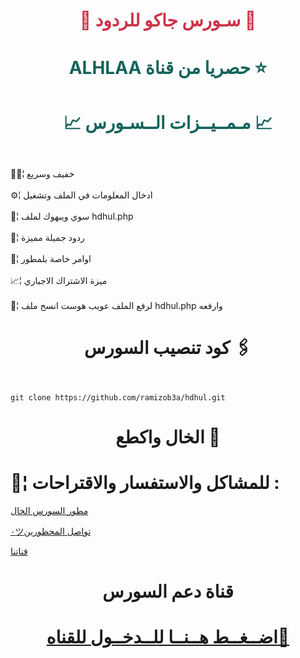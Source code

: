 # <p align="center" style="color:#cb3349" >📡 سـورس جاكو للردود 📡

# <p align="center" style="color: #14635c;" > ALHLAA حصريا من قناة  ⭐️



# <p align="center" style="color: #14635c;" >📈 مـمــيــزات الــسـورس 📈
 
<br>🚴🏼¦ خفيف وسريع <br>
<br>⚙️¦ ادخال المعلومات في الملف وتشغيل <br>
<br>🔅¦ سوي ويبهوك لملف hdhul.php<br>
<br>💢¦ ردود جميلة مميزة <br>
<br>📮¦ اوامر خاصة بلمطور<br>
<br>📈¦ ميزة الاشتراك الاجباري <br>
<br>🔹¦ لرفع الملف عويب هوست انسخ ملف hdhul.php وارفعه <br>


# <p align="center"> كود تنصيب السورس 🖇

<br>` git clone https://github.com/ramizob3a/hdhul.git `<br>


# <p align="center"> الخال واكطع 🚸



#  💬¦ للمشاكل والاستفسار والاقتراحات :
  
  [مطور السورس الخال](https://telegram.me/hdhul) <br>
  
  [٠ツتواصل المحظورين](https://telegram.me/yhya_458_bot) <br>
  
  
[قناتنا](https://telegram.me/alhlaa) <br>
  
# <p align="center"> قناة دعم السورس 

  # <p align="center">[اضــغــط هــنــا للــدخــول للقناه🌿](https://t.me/alhlaa)
  
